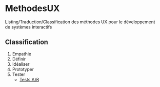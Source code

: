 # MethodesUX
Listing/Traduction/Classification des méthodes UX pour le développement de systèmes interactifs 

Classification
--------------
1. Empathie
2. Définir
3. Idéaliser
4. Prototyper
5. Tester
   * [Tests A/B](./methodes/Tests-AB.md)